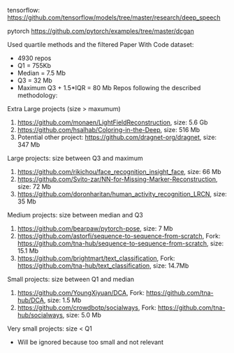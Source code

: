 tensorflow: https://github.com/tensorflow/models/tree/master/research/deep_speech 

pytorch https://github.com/pytorch/examples/tree/master/dcgan

Used quartile methods and the filtered Paper With Code dataset:
  - 4930 repos
  - Q1 = 755Kb
  - Median = 7.5 Mb
  - Q3 = 32 Mb
  - Maximum Q3 + 1.5*IQR = 80 Mb
Repos following the described methodology:

Extra Large projects (size > maxumum)
  1) https://github.com/monaen/LightFieldReconstruction, size: 5.6 Gb
  2) https://github.com/hsalhab/Coloring-in-the-Deep, size: 516 Mb
  3) Potential other project: https://github.com/dragnet-org/dragnet, size: 347 Mb
  
Large projects: size between Q3 and maximum
  1) https://github.com/rikichou/face_recognition_insight_face, size: 66 Mb
  2) https://github.com/Svito-zar/NN-for-Missing-Marker-Reconstruction, size: 72 Mb
  3) https://github.com/doronharitan/human_activity_recognition_LRCN, size: 35 Mb
  
Medium projects: size between median and Q3
  1) https://github.com/bearpaw/pytorch-pose, size: 7 Mb
  2) https://github.com/astorfi/sequence-to-sequence-from-scratch, Fork: https://github.com/tna-hub/sequence-to-sequence-from-scratch, size: 15.1 Mb
  3) https://github.com/brightmart/text_classification, Fork: https://github.com/tna-hub/text_classification, size: 14.7Mb
  
Small projects: size between Q1 and median
  1) https://github.com/YoungXiyuan/DCA, Fork: https://github.com/tna-hub/DCA, size: 1.5 Mb
  2) https://github.com/crowdbotp/socialways, Fork: https://github.com/tna-hub/socialways, size: 5.0 Mb

Very small projects: size < Q1
  - Will be ignored because too small and not relevant
